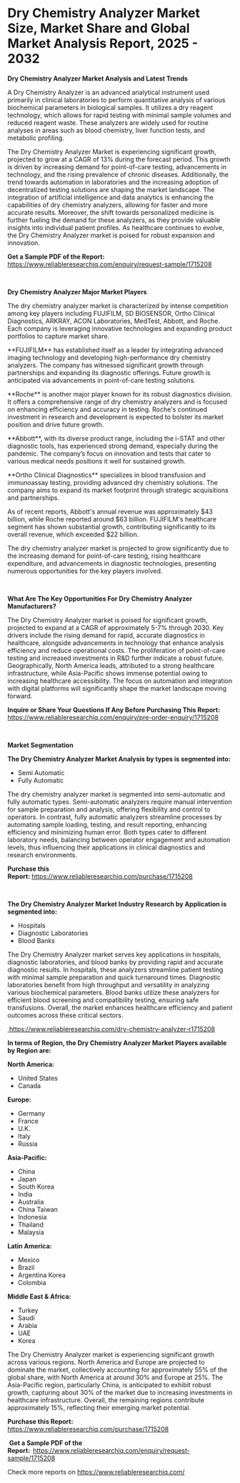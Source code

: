 <p><h1>Dry Chemistry Analyzer Market Size, Market Share and Global Market Analysis Report, 2025 - 2032</h1></p><p><strong>Dry Chemistry Analyzer Market Analysis and Latest Trends</strong></p>
<p><p>A Dry Chemistry Analyzer is an advanced analytical instrument used primarily in clinical laboratories to perform quantitative analysis of various biochemical parameters in biological samples. It utilizes a dry reagent technology, which allows for rapid testing with minimal sample volumes and reduced reagent waste. These analyzers are widely used for routine analyses in areas such as blood chemistry, liver function tests, and metabolic profiling.</p><p>The Dry Chemistry Analyzer Market is experiencing significant growth, projected to grow at a CAGR of 13% during the forecast period. This growth is driven by increasing demand for point-of-care testing, advancements in technology, and the rising prevalence of chronic diseases. Additionally, the trend towards automation in laboratories and the increasing adoption of decentralized testing solutions are shaping the market landscape. The integration of artificial intelligence and data analytics is enhancing the capabilities of dry chemistry analyzers, allowing for faster and more accurate results. Moreover, the shift towards personalized medicine is further fueling the demand for these analyzers, as they provide valuable insights into individual patient profiles. As healthcare continues to evolve, the Dry Chemistry Analyzer market is poised for robust expansion and innovation.</p></p>
<p><strong>Get a Sample PDF of the Report:&nbsp;</strong> <a href="https://www.reliableresearchiq.com/enquiry/request-sample/1715208?utm_campaign=2463&utm_medium=2&utm_source=Github&utm_content=ia&utm_term=28032025&utm_id=dry-chemistry-analyzer">https://www.reliableresearchiq.com/enquiry/request-sample/1715208</a></p>
<p>&nbsp;</p>
<p><strong>Dry Chemistry Analyzer Major Market Players</strong></p>
<p><p>The dry chemistry analyzer market is characterized by intense competition among key players including FUJIFILM, SD BIOSENSOR, Ortho Clinical Diagnostics, ARKRAY, ACON Laboratories, MedTest, Abbott, and Roche. Each company is leveraging innovative technologies and expanding product portfolios to capture market share.</p><p>**FUJIFILM** has established itself as a leader by integrating advanced imaging technology and developing high-performance dry chemistry analyzers. The company has witnessed significant growth through partnerships and expanding its diagnostic offerings. Future growth is anticipated via advancements in point-of-care testing solutions.</p><p>**Roche** is another major player known for its robust diagnostics division. It offers a comprehensive range of dry chemistry analyzers and is focused on enhancing efficiency and accuracy in testing. Roche's continued investment in research and development is expected to bolster its market position and drive future growth.</p><p>**Abbott**, with its diverse product range, including the i-STAT and other diagnostic tools, has experienced strong demand, especially during the pandemic. The company’s focus on innovation and tests that cater to various medical needs positions it well for sustained growth.</p><p>**Ortho Clinical Diagnostics** specializes in blood transfusion and immunoassay testing, providing advanced dry chemistry solutions. The company aims to expand its market footprint through strategic acquisitions and partnerships.</p><p>As of recent reports, Abbott's annual revenue was approximately $43 billion, while Roche reported around $63 billion. FUJIFILM's healthcare segment has shown substantial growth, contributing significantly to its overall revenue, which exceeded $22 billion.</p><p>The dry chemistry analyzer market is projected to grow significantly due to the increasing demand for point-of-care testing, rising healthcare expenditure, and advancements in diagnostic technologies, presenting numerous opportunities for the key players involved.</p></p>
<p>&nbsp;</p>
<p><strong>What Are The Key Opportunities For Dry Chemistry Analyzer Manufacturers?</strong></p>
<p><p>The Dry Chemistry Analyzer market is poised for significant growth, projected to expand at a CAGR of approximately 5-7% through 2030. Key drivers include the rising demand for rapid, accurate diagnostics in healthcare, alongside advancements in technology that enhance analysis efficiency and reduce operational costs. The proliferation of point-of-care testing and increased investments in R&D further indicate a robust future. Geographically, North America leads, attributed to a strong healthcare infrastructure, while Asia-Pacific shows immense potential owing to increasing healthcare accessibility. The focus on automation and integration with digital platforms will significantly shape the market landscape moving forward.</p></p>
<p><strong>Inquire or Share Your Questions If Any Before Purchasing This Report:</strong> <a href="https://www.reliableresearchiq.com/enquiry/pre-order-enquiry/1715208?utm_campaign=2463&utm_medium=2&utm_source=Github&utm_content=ia&utm_term=28032025&utm_id=dry-chemistry-analyzer">https://www.reliableresearchiq.com/enquiry/pre-order-enquiry/1715208</a></p>
<p>&nbsp;</p>
<p><strong>Market Segmentation</strong></p>
<p><strong>The Dry Chemistry Analyzer Market Analysis by types is segmented into:</strong></p>
<p><ul><li>Semi Automatic</li><li>Fully Automatic</li></ul></p>
<p><p>The dry chemistry analyzer market is segmented into semi-automatic and fully automatic types. Semi-automatic analyzers require manual intervention for sample preparation and analysis, offering flexibility and control to operators. In contrast, fully automatic analyzers streamline processes by automating sample loading, testing, and result reporting, enhancing efficiency and minimizing human error. Both types cater to different laboratory needs, balancing between operator engagement and automation levels, thus influencing their applications in clinical diagnostics and research environments.</p></p>
<p><strong>Purchase this Report:&nbsp;</strong><a href="https://www.reliableresearchiq.com/purchase/1715208?utm_campaign=2463&utm_medium=2&utm_source=Github&utm_content=ia&utm_term=28032025&utm_id=dry-chemistry-analyzer">https://www.reliableresearchiq.com/purchase/1715208</a></p>
<p>&nbsp;</p>
<p><strong>The Dry Chemistry Analyzer Market Industry Research by Application is segmented into:</strong></p>
<p><ul><li>Hospitals</li><li>Diagnostic Laboratories</li><li>Blood Banks</li></ul></p>
<p><p>The Dry Chemistry Analyzer market serves key applications in hospitals, diagnostic laboratories, and blood banks by providing rapid and accurate diagnostic results. In hospitals, these analyzers streamline patient testing with minimal sample preparation and quick turnaround times. Diagnostic laboratories benefit from high throughput and versatility in analyzing various biochemical parameters. Blood banks utilize these analyzers for efficient blood screening and compatibility testing, ensuring safe transfusions. Overall, the market enhances healthcare efficiency and patient outcomes across these critical sectors.</p></p>
<p><a href="https://www.reliableresearchiq.com/dry-chemistry-analyzer-r1715208?utm_campaign=2463&utm_medium=2&utm_source=Github&utm_content=ia&utm_term=28032025&utm_id=dry-chemistry-analyzer">&nbsp;https://www.reliableresearchiq.com/dry-chemistry-analyzer-r1715208</a></p>
<p><strong>In terms of Region, the Dry Chemistry Analyzer Market Players available by Region are:</strong></p>
<p>
    <p> <strong> North America: </strong>
        <ul>
            <li>United States</li>
            <li>Canada</li>
        </ul>
        </p> 
    <p> <strong> Europe: </strong>
        <ul>
            <li>Germany</li>
            <li>France</li>
            <li>U.K.</li>
            <li>Italy</li>
            <li>Russia</li>
        </ul>
        </p> 
    <p> <strong> Asia-Pacific: </strong>
        <ul>
            <li>China</li>
            <li>Japan</li>
            <li>South Korea</li>
            <li>India</li>
            <li>Australia</li>
            <li>China Taiwan</li>
            <li>Indonesia</li>
            <li>Thailand</li>
            <li>Malaysia</li>
        </ul>
        </p> 
    <p> <strong> Latin America: </strong>
        <ul>
            <li>Mexico</li>
            <li>Brazil</li>
            <li>Argentina Korea</li>
            <li>Colombia</li>
        </ul>
        </p> 
    <p> <strong> Middle East & Africa: </strong>
        <ul>
            <li>Turkey</li>
            <li>Saudi</li>
            <li>Arabia</li>
            <li>UAE</li>
            <li>Korea</li>
        </ul>
    </p>
    </p>
<p><p>The Dry Chemistry Analyzer market is experiencing significant growth across various regions. North America and Europe are projected to dominate the market, collectively accounting for approximately 55% of the global share, with North America at around 30% and Europe at 25%. The Asia-Pacific region, particularly China, is anticipated to exhibit robust growth, capturing about 30% of the market due to increasing investments in healthcare infrastructure. Overall, the remaining regions contribute approximately 15%, reflecting their emerging market potential.</p></p>
<p><strong>Purchase this Report: </strong><a href="https://www.reliableresearchiq.com/purchase/1715208?utm_campaign=2463&utm_medium=2&utm_source=Github&utm_content=ia&utm_term=28032025&utm_id=dry-chemistry-analyzer">https://www.reliableresearchiq.com/purchase/1715208</a></p>
<p>&nbsp;<strong>Get a Sample PDF of the Report:&nbsp;&nbsp;</strong><a href="https://www.reliableresearchiq.com/enquiry/request-sample/1715208?utm_campaign=2463&utm_medium=2&utm_source=Github&utm_content=ia&utm_term=28032025&utm_id=dry-chemistry-analyzer">https://www.reliableresearchiq.com/enquiry/request-sample/1715208</a></p>
<p><strong></strong></p>
<p>Check more reports on <a href="https://www.reliableresearchiq.com/?utm_campaign=2463&utm_medium=2&utm_source=Github&utm_content=ia&utm_term=28032025&utm_id=dry-chemistry-analyzer">https://www.reliableresearchiq.com/</a></p>